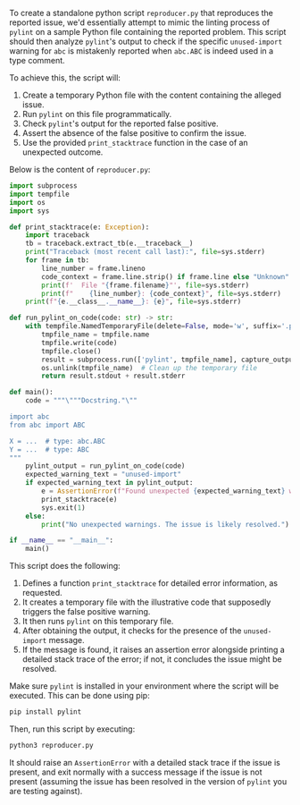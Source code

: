 To create a standalone python script `reproducer.py` that reproduces the reported issue, we'd essentially attempt to mimic the linting process of `pylint` on a sample Python file containing the reported problem. This script should then analyze `pylint`'s output to check if the specific `unused-import` warning for `abc` is mistakenly reported when `abc.ABC` is indeed used in a type comment. 

To achieve this, the script will:
1. Create a temporary Python file with the content containing the alleged issue.
2. Run `pylint` on this file programmatically.
3. Check `pylint`'s output for the reported false positive.
4. Assert the absence of the false positive to confirm the issue.
5. Use the provided `print_stacktrace` function in the case of an unexpected outcome.

Below is the content of `reproducer.py`:

```python
import subprocess
import tempfile
import os
import sys

def print_stacktrace(e: Exception):
    import traceback
    tb = traceback.extract_tb(e.__traceback__)
    print("Traceback (most recent call last):", file=sys.stderr)
    for frame in tb:
        line_number = frame.lineno
        code_context = frame.line.strip() if frame.line else "Unknown"
        print(f'  File "{frame.filename}"', file=sys.stderr)
        print(f"    {line_number}: {code_context}", file=sys.stderr)
    print(f"{e.__class__.__name__}: {e}", file=sys.stderr)

def run_pylint_on_code(code: str) -> str:
    with tempfile.NamedTemporaryFile(delete=False, mode='w', suffix='.py') as tmpfile:
        tmpfile_name = tmpfile.name
        tmpfile.write(code)
        tmpfile.close()
        result = subprocess.run(['pylint', tmpfile_name], capture_output=True, text=True)
        os.unlink(tmpfile_name)  # Clean up the temporary file
        return result.stdout + result.stderr

def main():
    code = """\"""Docstring."\""

import abc
from abc import ABC

X = ...  # type: abc.ABC
Y = ...  # type: ABC
"""
    pylint_output = run_pylint_on_code(code)
    expected_warning_text = "unused-import"
    if expected_warning_text in pylint_output:
        e = AssertionError(f"Found unexpected {expected_warning_text} warning in pylint output")
        print_stacktrace(e)
        sys.exit(1)
    else:
        print("No unexpected warnings. The issue is likely resolved.")

if __name__ == "__main__":
    main()
```

This script does the following:
1. Defines a function `print_stacktrace` for detailed error information, as requested.
2. It creates a temporary file with the illustrative code that supposedly triggers the false positive warning.
3. It then runs `pylint` on this temporary file.
4. After obtaining the output, it checks for the presence of the `unused-import` message.
5. If the message is found, it raises an assertion error alongside printing a detailed stack trace of the error; if not, it concludes the issue might be resolved.

Make sure `pylint` is installed in your environment where the script will be executed. This can be done using pip:
```sh
pip install pylint
```

Then, run this script by executing:
```sh
python3 reproducer.py
```

It should raise an `AssertionError` with a detailed stack trace if the issue is present, and exit normally with a success message if the issue is not present (assuming the issue has been resolved in the version of `pylint` you are testing against).